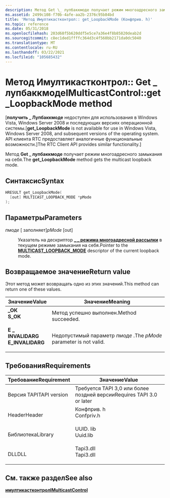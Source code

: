 ```yaml
---
description: Метод Get \_ лупбаккмоде получает режим многоадресного замыкания на себя.
ms.assetid: 2499c108-f70b-4afe-aa2b-2376c95b84bd
title: 'Метод Имултикастконтрол:: get_LoopbackMode (Конфприв. h)'
ms.topic: reference
ms.date: 05/31/2018
ms.openlocfilehash: 203d68f5b620ddf5e5ce7a36e4f8b85820deab2d
ms.sourcegitcommit: c8ec1ded1ffffc364d3c4f560bb2171da0dc5040
ms.translationtype: MT
ms.contentlocale: ru-RU
ms.lasthandoff: 03/22/2021
ms.locfileid: "105685432"
---
```

# <a name="imulticastcontrolget_loopbackmode-method"></a><span data-ttu-id="d2ef8-103">Метод Имултикастконтрол:: Get \_ лупбаккмоде</span><span class="sxs-lookup"><span data-stu-id="d2ef8-103">IMulticastControl::get\_LoopbackMode method</span></span>

<span data-ttu-id="d2ef8-104">\[**получить \_ Лупбаккмоде** недоступен для использования в Windows Vista, Windows Server 2008 и последующих версиях операционной системы.</span><span class="sxs-lookup"><span data-stu-id="d2ef8-104">\[**get\_LoopbackMode** is not available for use in Windows Vista, Windows Server 2008, and subsequent versions of the operating system.</span></span> <span data-ttu-id="d2ef8-105">API клиента RTC предоставляет аналогичные функциональные возможности.\]</span><span class="sxs-lookup"><span data-stu-id="d2ef8-105">The RTC Client API provides similar functionality.\]</span></span>

<span data-ttu-id="d2ef8-106">Метод **Get \_ лупбаккмоде** получает режим многоадресного замыкания на себя.</span><span class="sxs-lookup"><span data-stu-id="d2ef8-106">The **get\_LoopbackMode** method gets the multicast loopback mode.</span></span>

## <a name="syntax"></a><span data-ttu-id="d2ef8-107">Синтаксис</span><span class="sxs-lookup"><span data-stu-id="d2ef8-107">Syntax</span></span>


```C++
HRESULT get_LoopbackMode(
  [out] MULTICAST_LOOPBACK_MODE *pMode
);
```



## <a name="parameters"></a><span data-ttu-id="d2ef8-108">Параметры</span><span class="sxs-lookup"><span data-stu-id="d2ef8-108">Parameters</span></span>

<dl> <dt>

<span data-ttu-id="d2ef8-109">*пмоде* \[ заполняет\]</span><span class="sxs-lookup"><span data-stu-id="d2ef8-109">*pMode* \[out\]</span></span>
</dt> <dd>

<span data-ttu-id="d2ef8-110">Указатель на дескриптор [**\_ \_ режима многоадресной рассылки**](multicast-loopback-mode.md) в текущем режиме замыкания на себя.</span><span class="sxs-lookup"><span data-stu-id="d2ef8-110">Pointer to the [**MULTICAST\_LOOPBACK\_MODE**](multicast-loopback-mode.md) descriptor of the current loopback mode.</span></span>

</dd> </dl>

## <a name="return-value"></a><span data-ttu-id="d2ef8-111">Возвращаемое значение</span><span class="sxs-lookup"><span data-stu-id="d2ef8-111">Return value</span></span>

<span data-ttu-id="d2ef8-112">Этот метод может возвращать одно из этих значений.</span><span class="sxs-lookup"><span data-stu-id="d2ef8-112">This method can return one of these values.</span></span>



| <span data-ttu-id="d2ef8-113">Значение</span><span class="sxs-lookup"><span data-stu-id="d2ef8-113">Value</span></span>                                                                                        | <span data-ttu-id="d2ef8-114">Значение</span><span class="sxs-lookup"><span data-stu-id="d2ef8-114">Meaning</span></span>                                        |
|----------------------------------------------------------------------------------------------|------------------------------------------------|
| <dl> <span data-ttu-id="d2ef8-115"><dt>**\_ОК**</dt></span><span class="sxs-lookup"><span data-stu-id="d2ef8-115"><dt>**S\_OK**</dt></span></span> </dl>         | <span data-ttu-id="d2ef8-116">Метод успешно выполнен.</span><span class="sxs-lookup"><span data-stu-id="d2ef8-116">Method succeeded.</span></span><br/>                   |
| <dl> <span data-ttu-id="d2ef8-117"><dt>**E \_ INVALIDARG**</dt></span><span class="sxs-lookup"><span data-stu-id="d2ef8-117"><dt>**E\_INVALIDARG**</dt></span></span> </dl> | <span data-ttu-id="d2ef8-118">Недопустимый параметр *пмоде* .</span><span class="sxs-lookup"><span data-stu-id="d2ef8-118">The *pMode* parameter is not valid.</span></span><br/> |



 

## <a name="requirements"></a><span data-ttu-id="d2ef8-119">Требования</span><span class="sxs-lookup"><span data-stu-id="d2ef8-119">Requirements</span></span>



| <span data-ttu-id="d2ef8-120">Требование</span><span class="sxs-lookup"><span data-stu-id="d2ef8-120">Requirement</span></span> | <span data-ttu-id="d2ef8-121">Значение</span><span class="sxs-lookup"><span data-stu-id="d2ef8-121">Value</span></span> |
|-------------------------|---------------------------------------------------------------------------------------|
| <span data-ttu-id="d2ef8-122">Версия TAPI</span><span class="sxs-lookup"><span data-stu-id="d2ef8-122">TAPI version</span></span><br/> | <span data-ttu-id="d2ef8-123">Требуется TAPI 3,0 или более поздней версии</span><span class="sxs-lookup"><span data-stu-id="d2ef8-123">Requires TAPI 3.0 or later</span></span><br/>                                                 |
| <span data-ttu-id="d2ef8-124">Header</span><span class="sxs-lookup"><span data-stu-id="d2ef8-124">Header</span></span><br/>       | <dl> <span data-ttu-id="d2ef8-125"><dt>Конфприв. h</dt></span><span class="sxs-lookup"><span data-stu-id="d2ef8-125"><dt>Confpriv.h</dt></span></span> </dl> |
| <span data-ttu-id="d2ef8-126">Библиотека</span><span class="sxs-lookup"><span data-stu-id="d2ef8-126">Library</span></span><br/>      | <dl> <span data-ttu-id="d2ef8-127"><dt>UUID. lib</dt></span><span class="sxs-lookup"><span data-stu-id="d2ef8-127"><dt>Uuid.lib</dt></span></span> </dl>   |
| <span data-ttu-id="d2ef8-128">DLL</span><span class="sxs-lookup"><span data-stu-id="d2ef8-128">DLL</span></span><br/>          | <dl> <span data-ttu-id="d2ef8-129"><dt>Tapi3.dll</dt></span><span class="sxs-lookup"><span data-stu-id="d2ef8-129"><dt>Tapi3.dll</dt></span></span> </dl>  |



## <a name="see-also"></a><span data-ttu-id="d2ef8-130">См. также раздел</span><span class="sxs-lookup"><span data-stu-id="d2ef8-130">See also</span></span>

<dl> <dt>

[<span data-ttu-id="d2ef8-131">**имултикастконтрол**</span><span class="sxs-lookup"><span data-stu-id="d2ef8-131">**IMulticastControl**</span></span>](imulticastcontrol.md)
</dt> </dl>

 

 




